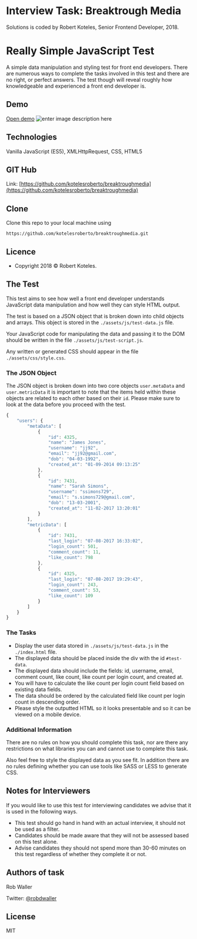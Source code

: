 
# Interview Task: Breaktrough Media

Solutions is coded by Robert Koteles, Senior Frontend Developer, 2018. 


# Really Simple JavaScript Test

A simple data manipulation and styling test for front end developers. There are
numerous ways to complete the tasks involved in this test and there are no right,
or perfect answers. The test though will reveal roughly how knowledgeable and
experienced a front end developer is.

## Demo

[Open demo](http://domainforssl.hu/interviewtask/breakthroughmedia/)
![enter image description here](http://domainforssl.hu/interviewtask/breakthroughmedia/sample.png)

## Technologies
Vanilla JavaScript (ES5), XMLHttpRequest, CSS, HTML5 

## GIT Hub

Link:
[https://github.com/kotelesroberto/breaktroughmedia](https://github.com/kotelesroberto/breaktroughmedia)

## Clone

Clone this repo to your local machine using 
```
https://github.com/kotelesroberto/breaktroughmedia.git
```


## Licence
*   Copyright 2018 ©  Robert Koteles.




## The Test

This test aims to see how well a front end developer understands JavaScript data
manipulation and how well they can style HTML output.

The test is based on a JSON object that is broken down into child objects and
arrays. This object is stored in the `./assets/js/test-data.js` file.

Your JavaScript code for manipulating the data and passing it to the DOM should
be written in the file `./assets/js/test-script.js`.

Any written or generated CSS should appear in the file `./assets/css/style.css`.

### The JSON Object

The JSON object is broken down into two core objects `user.metaData` and `user.metricData`
it is important to note that the items held within these objects are related to
each other based on their `id`. Please make sure to look at the data before you
proceed with the test.

```javascript
{
    "users": {
        "metaData": [
            {
                "id": 4325,
                "name": "James Jones",
                "username": "jj92",
                "email": "jj92@gmail.com",
                "dob": "04-03-1992",
                "created_at": "01-09-2014 09:13:25"
            },
            {
                "id": 7431,
                "name": "Sarah Simons",
                "username": "ssimons729",
                "email": "s.simons729@gmail.com",
                "dob": "13-03-2001",
                "created_at": "11-02-2017 13:20:01"
            }
        ],
        "metricData": [
            {
                "id": 7431,
                "last_login": "07-08-2017 16:33:02",
                "login_count": 501,
                "comment_count": 11,
                "like_count": 798
            },
            {
                "id": 4325,
                "last_login": "07-08-2017 19:29:43",
                "login_count": 243,
                "comment_count": 53,
                "like_count": 109
            }
        ]
    }
}
```

### The Tasks

- Display the user data stored in `./assets/js/test-data.js` in the `./index.html` file.
- The displayed data should be placed inside the div with the id `#test-data`.
- The displayed data should include the fields: id, username, email, comment count,
like count, like count per login count, and created at.
- You will have to calculate the like count per login count field based on existing
data fields.
- The data should be ordered by the calculated field like count per login count
in descending order.
- Please style the outputted HTML so it looks presentable and so it can be viewed
on a mobile device.

### Additional Information
There are no rules on how you should complete this task, nor are there any
restrictions on what libraries you can and cannot use to complete this task.  

Also feel free to style the displayed data as you see fit. In addition there are
no rules defining whether you can use tools like SASS or LESS to generate CSS.

## Notes for Interviewers

If you would like to use this test for interviewing candidates we advise that it
is used in the following ways.

- This test should go hand in hand with an actual interview, it should not be
used as a filter.
- Candidates should be made aware that they will not be assessed based on this
test alone.
- Advise candidates they should not spend more than 30-60 minutes on this test
regardless of whether they complete it or not.

## Authors of task

Rob Waller

Twitter: [@robdwaller](https://twitter.com/robdwaller)

## License

MIT
